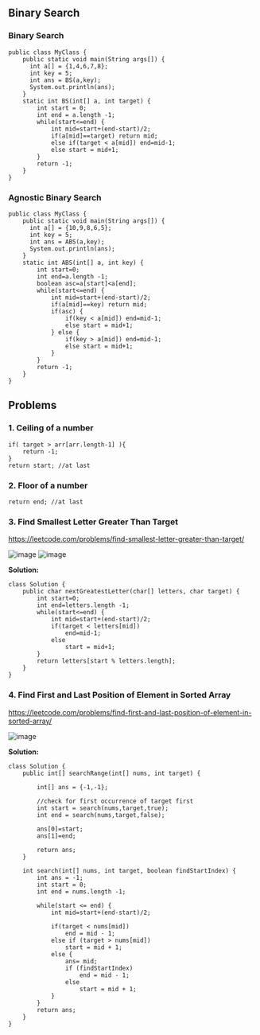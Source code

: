 ## Binary Search

### Binary Search

```
public class MyClass {
    public static void main(String args[]) {
      int a[] = {1,4,6,7,8};
      int key = 5;
      int ans = BS(a,key);
      System.out.println(ans);
    }
    static int BS(int[] a, int target) {
        int start = 0;
        int end = a.length -1;
        while(start<=end) {
            int mid=start+(end-start)/2;
            if(a[mid]==target) return mid;
            else if(target < a[mid]) end=mid-1;
            else start = mid+1;
        }
        return -1;
    }
}
```

### Agnostic Binary Search

```
public class MyClass {
    public static void main(String args[]) {
      int a[] = {10,9,8,6,5};
      int key = 5;
      int ans = ABS(a,key);
      System.out.println(ans);
    }
    static int ABS(int[] a, int key) {
        int start=0;
        int end=a.length -1;
        boolean asc=a[start]<a[end];
        while(start<=end) {
            int mid=start+(end-start)/2;
            if(a[mid]==key) return mid;
            if(asc) {
                if(key < a[mid]) end=mid-1;
                else start = mid+1;
            } else {
                if(key > a[mid]) end=mid-1;
                else start = mid+1;
            }
        }
        return -1;
    }
}
```


## Problems 
### 1. Ceiling of a number
```
if( target > arr[arr.length-1] ){
	return -1;
}
return start; //at last
```

### 2. Floor of a number
```
return end; //at last
```
### 3. Find Smallest Letter Greater Than Target 

https://leetcode.com/problems/find-smallest-letter-greater-than-target/

![image](https://user-images.githubusercontent.com/63279839/150173861-4c6c6f79-b166-48cd-92fc-c43cf74af42e.png)
![image](https://user-images.githubusercontent.com/63279839/150173692-739ac95a-14d9-43b5-b215-75a734f07d96.png)


**Solution:**
```
class Solution {
    public char nextGreatestLetter(char[] letters, char target) {
        int start=0;
        int end=letters.length -1;
        while(start<=end) {
            int mid=start+(end-start)/2;
            if(target < letters[mid]) 
                end=mid-1;
            else 
                start = mid+1;
        }
        return letters[start % letters.length];
    }
}
```

### 4. Find First and Last Position of Element in Sorted Array
https://leetcode.com/problems/find-first-and-last-position-of-element-in-sorted-array/

![image](https://user-images.githubusercontent.com/63279839/150178324-7c3a3e33-aaa2-4c0d-aee7-e1c49dd11517.png)

**Solution:**
```
class Solution {
    public int[] searchRange(int[] nums, int target) {
        
        int[] ans = {-1,-1};   
        
        //check for first occurrence of target first
        int start = search(nums,target,true);
        int end = search(nums,target,false);
        
        ans[0]=start;
        ans[1]=end;
        
        return ans;
    }
    
    int search(int[] nums, int target, boolean findStartIndex) {
        int ans = -1;
        int start = 0;
        int end = nums.length -1;
        
        while(start <= end) {
            int mid=start+(end-start)/2;
            
            if(target < nums[mid]) 
                end = mid - 1;
            else if (target > nums[mid]) 
                start = mid + 1;
            else { 
                ans= mid; 
                if (findStartIndex)
                    end = mid - 1;
                else
                    start = mid + 1;
            }
        }
        return ans;
    }
}
```
